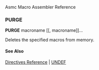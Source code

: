 Asmc Macro Assembler Reference

### PURGE

**PURGE** macroname [[, macroname]]...

Deletes the specified macros from memory.

#### See Also

[Directives Reference](readme.md) | [UNDEF](undef.md)